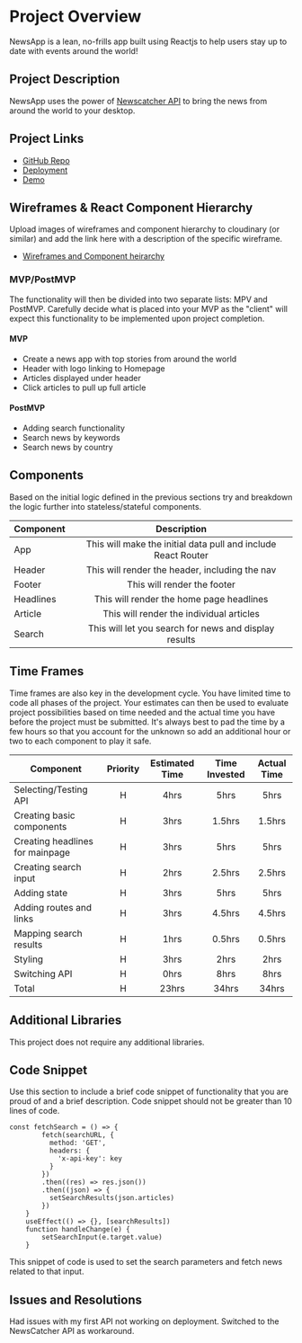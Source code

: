 # Project Overview

NewsApp is a lean, no-frills app built using Reactjs to help users stay up to date with events around the world!

## Project Description

NewsApp uses the power of [Newscatcher API](https://docs.newscatcherapi.com/) to bring the news from around the world to your desktop.  

## Project Links

- [GitHub Repo](https://github.com/nahmad94/NewsApp)
- [Deployment](https://news-5s0fktqx7-nahmad94.vercel.app/)
- [Demo](https://www.loom.com/share/884b1d24232f4125bafb1a609aab8f49)

## Wireframes & React Component Hierarchy

Upload images of wireframes and component hierarchy to cloudinary (or similar) and add the link here with a description of the specific wireframe.

- [Wireframes and Component heirarchy](https://photos.google.com/share/AF1QipOt4VHLKQ7uPjLhB7sL0v1Pj21JM98BaPXDO224rX8rd_tDft8zlDvnRjBxgGbs0w?key=ZC1oYVJzRjQzdXRtRUN0bk1abFRadmxsbzVzWWlB)

### MVP/PostMVP

The functionality will then be divided into two separate lists: MPV and PostMVP.  Carefully decide what is placed into your MVP as the "client" will expect this functionality to be implemented upon project completion.  

#### MVP 

- Create a news app with top stories from around the world
- Header with logo linking to Homepage
- Articles displayed under header
- Click articles to pull up full article

#### PostMVP 

- Adding search functionality
- Search news by keywords 
- Search news by country

## Components

Based on the initial logic defined in the previous sections try and breakdown the logic further into stateless/stateful components. 

| Component | Description | 
| --- | :---: |  
| App | This will make the initial data pull and include React Router | 
| Header | This will render the header, including the nav | 
| Footer | This will render the footer | 
| Headlines | This will render the home page headlines | 
| Article | This will render the individual articles | 
| Search | This will let you search for news and display results | 

## Time Frames

Time frames are also key in the development cycle.  You have limited time to code all phases of the project.  Your estimates can then be used to evaluate project possibilities based on time needed and the actual time you have before the project must be submitted. It's always best to pad the time by a few hours so that you account for the unknown so add an additional hour or two to each component to play it safe. 

| Component | Priority | Estimated Time | Time Invested | Actual Time |
| --- | :---: |  :---: | :---: | :---: |
| Selecting/Testing API | H | 4hrs| 5hrs | 5hrs |
| Creating basic components | H | 3hrs| 1.5hrs | 1.5hrs |
| Creating headlines for mainpage | H | 3hrs| 5hrs | 5hrs |
| Creating search input | H | 2hrs| 2.5hrs | 2.5hrs |
| Adding state | H | 3hrs| 5hrs | 5hrs |
| Adding routes and links | H | 3hrs| 4.5hrs | 4.5hrs |
| Mapping search results | H | 1hrs| 0.5hrs | 0.5hrs |
| Styling | H | 3hrs| 2hrs | 2hrs |
| Switching API | H | 0hrs| 8hrs | 8hrs |
| Total | H | 23hrs| 34hrs | 34hrs |

## Additional Libraries

This project does not require any additional libraries. 

## Code Snippet

Use this section to include a brief code snippet of functionality that you are proud of and a brief description.  Code snippet should not be greater than 10 lines of code. 

```
const fetchSearch = () => { 
        fetch(searchURL, {
          method: 'GET',
          headers: {
            'x-api-key': key
          }
        })
        .then((res) => res.json())
        .then((json) => {
          setSearchResults(json.articles)
        })
    }
    useEffect(() => {}, [searchResults])
    function handleChange(e) {
        setSearchInput(e.target.value)
    }
```

This snippet of code is used to set the search parameters and fetch news related to that input. 

## Issues and Resolutions

Had issues with my first API not working on deployment. Switched to the NewsCatcher API as workaround. 

